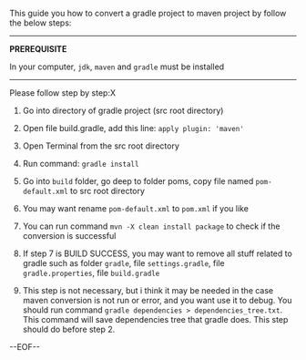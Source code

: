 This guide you how to convert a gradle project to maven project by follow the below steps:

  ---------------

  **PREREQUISITE**

  In your computer, `jdk`, `maven` and `gradle` must be installed

  -----------
   Please follow step by step:X

  1. Go into directory of gradle project (src root directory)

  2. Open file build.gradle, add this line: `apply plugin: 'maven'`

  3. Open Terminal from the src root directory

  4. Run command: `gradle install`

  5. Go into `build` folder, go deep to folder poms, copy file named `pom-default.xml` to src root directory

  6. You may want rename `pom-default.xml` to `pom.xml` if you like

  7. You can run command `mvn -X clean install package` to check if the conversion is successful

  8. If step 7 is BUILD SUCCESS, you may want to remove all stuff related to gradle such as folder `gradle`, file `settings.gradle`, file `gradle.properties`, file `build.gradle`

  9. This step is not necessary, but i think it may be needed in the case maven conversion is not run or error, and you want use it to debug. You should run command `gradle dependencies > dependencies_tree.txt`. This command will save dependencies tree that gradle does. This step should do before step 2.

  --EOF--


